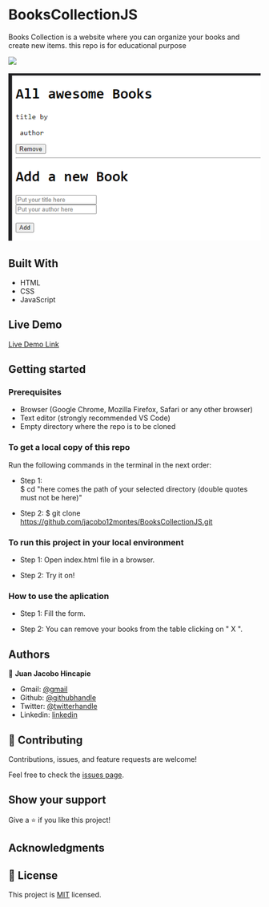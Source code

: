 # BooksCollectionJS

Books Collection is a website where you can organize your books and create new items. this repo is for educational purpose

![](https://img.shields.io/badge/Microverse-blueviolet)

![screenshot](./app_screenshot.png)

## Built With

- HTML
- CSS
- JavaScript

## Live Demo

[Live Demo Link](https://raw.githack.com/jacobo12montes/BooksCollectionJS/main/index.html)


## Getting started

### Prerequisites

- Browser (Google Chrome, Mozilla Firefox, Safari or any other browser)
- Text editor (strongly recommended VS Code)
- Empty directory where the repo is to be cloned

### To get a local copy of this repo

Run the following commands in the terminal in the next order:

- Step 1:  
  $ cd "here comes the path of your selected directory (double quotes must not be here)"

- Step 2:
  $ git clone https://github.com/jacobo12montes/BooksCollectionJS.git

### To run this project in your local environment

- Step 1:
  Open index.html file in a browser.

- Step 2:
  Try it on!


### How to use the aplication

- Step 1:
  Fill the form.

- Step 2:
  You can remove your books from the table clicking on " X ".



## Authors

👤  **Juan Jacobo Hincapie**

- Gmail: [@gmail](jacobo12.montes@gmail.com)
- Github: [@githubhandle](https://github.com/jacobo12montes)
- Twitter: [@twitterhandle](https://twitter.com/HincapieMontes)
- Linkedin: [linkedin](https://www.linkedin.com/in/juan-jacobo-hincapi%C3%A9-montes-93975210b/)

## 🤝 Contributing

Contributions, issues, and feature requests are welcome!

Feel free to check the [issues page](https://github.com/jacobo12montes/AwesomeBooksJS/issues).

## Show your support

Give a ⭐️ if you like this project!

## Acknowledgments

## 📝 License

This project is [MIT](./MIT.md) licensed.

